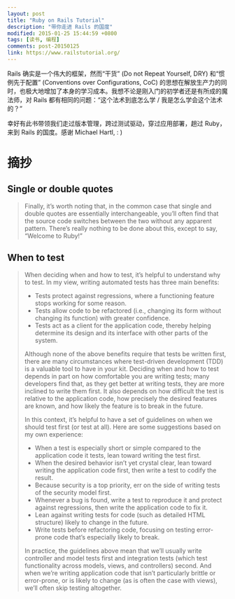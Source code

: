 ```yaml
---
layout: post
title: "Ruby on Rails Tutorial"
description: "带你走进 Rails 的国度"
modified: 2015-01-25 15:44:59 +0800
tags: [读书, 编程]
comments: post-20150125
link: https://www.railstutorial.org/
---
```


Rails 确实是一个伟大的框架，然而“干货” (Do not Repeat Yourself, DRY) 和“惯例先于配置” (Conventions over Configurations, CoC) 的思想在解放生产力的同时，也极大地增加了本身的学习成本。我想不论是刚入门的初学者还是有所成的魔法师，对 Rails 都有相同的问题：“这个法术到底怎么学 / 我是怎么学会这个法术的？”

幸好有此书带领我们走过版本管理，跨过测试驱动，穿过应用部署，趟过 Ruby，来到 Rails 的国度。感谢 Michael Hartl, : )

# 摘抄

## Single or double quotes

> Finally, it’s worth noting that, in the common case that single and double quotes are essentially interchangeable, you’ll often find that the source code switches between the two without any apparent pattern. There’s really nothing to be done about this, except to say, “Welcome to Ruby!”

## When to test

> When deciding when and how to test, it’s helpful to understand why to test. In my view, writing automated tests has three main benefits:
>
> - Tests protect against regressions, where a functioning feature stops working for some reason.
> - Tests allow code to be refactored (i.e., changing its form without changing its function) with greater confidence.
> - Tests act as a client for the application code, thereby helping determine its design and its interface with other parts of the system.
>
> Although none of the above benefits require that tests be written first, there are many circumstances where test-driven development (TDD) is a valuable tool to have in your kit. Deciding when and how to test depends in part on how comfortable you are writing tests; many developers find that, as they get better at writing tests, they are more inclined to write them first. It also depends on how difficult the test is relative to the application code, how precisely the desired features are known, and how likely the feature is to break in the future.
>
> In this context, it’s helpful to have a set of guidelines on when we should test first (or test at all). Here are some suggestions based on my own experience:
>
> - When a test is especially short or simple compared to the application code it tests, lean toward writing the test first.
> - When the desired behavior isn’t yet crystal clear, lean toward writing the application code first, then write a test to codify the result.
> - Because security is a top priority, err on the side of writing tests of the security model first.
> - Whenever a bug is found, write a test to reproduce it and protect against regressions, then write the application code to fix it.
> - Lean against writing tests for code (such as detailed HTML structure) likely to change in the future.
> - Write tests before refactoring code, focusing on testing error-prone code that’s especially likely to break.
>
> In practice, the guidelines above mean that we’ll usually write controller and model tests first and integration tests (which test functionality across models, views, and controllers) second. And when we’re writing application code that isn’t particularly brittle or error-prone, or is likely to change (as is often the case with views), we’ll often skip testing altogether.
